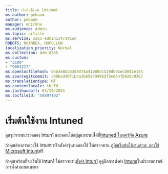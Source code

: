 ```yaml
---
title: เริ่มต้นใช้งาน Intuned
ms.author: pebaum
author: pebaum
manager: mnirkhe
ms.audience: Admin
ms.topic: article
ms.service: o365-administration
ROBOTS: NOINDEX, NOFOLLOW
localization_priority: Normal
ms.collection: Adm_O365
ms.custom:
- "3190"
- "9001217"
ms.openlocfilehash: 06b3e8b553de078a41980dc519db02ec8041e144
ms.sourcegitcommit: c08bed4071baa3bb5879496df3ed44fb828c8367
ms.translationtype: MT
ms.contentlocale: th-TH
ms.lasthandoff: 03/19/2021
ms.locfileid: "50897102"
---
```

# <a name="getting-started-with-intune"></a>เริ่มต้นใช้งาน Intuned

ดูสรุปการสนารวดของ Intun1 และคอนโซลผู้ดูแลระบบได้ที่[Intuned ในพอร์ทัล Azure](https://docs.microsoft.com/mem/intune/fundamentals/tutorial-walkthrough-endpoint-manager)

ถ้าคุณต้องการลองใช้ Intunt หรือตั้งค่ารุ่นทดลองใช้ ให้ตรวจทาน [คู่มือเริ่มต้นใช้งานด่วน: ลองใช้ Microsoft Intunt](https://docs.microsoft.com/intune/fundamentals/free-trial-sign-up)ฟรี

ถ้าคุณพร้อมที่จะเริ่มใช้ Intun1 ให้ตรวจทาน[ตั้งค่า Intun1](https://docs.microsoft.com/mem/intune/fundamentals/setup-steps) ดูคู่มือการตั้งค่า [Intuns](https://admin.microsoft.com/AdminPortal/Home?ref=/modernonboarding/intunesetupguide)ในประสบการณ์การตั้งค่าแบบแนะนา